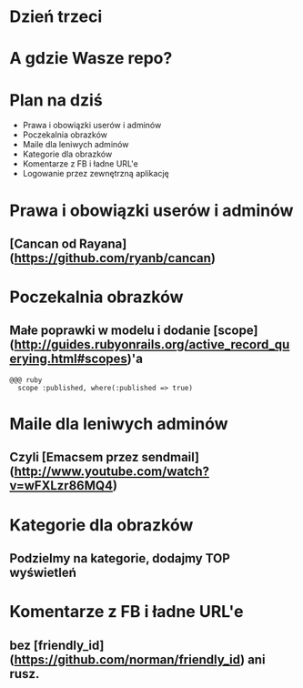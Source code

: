 <!SLIDE title-slide transition=fade>

# Dzień trzeci #

<!SLIDE title-slide transition=fade>

# A gdzie Wasze repo?

<!SLIDE smaller bullets incremental transition=fade>

# Plan na dziś #
  
  * Prawa i obowiązki userów i adminów
  * Poczekalnia obrazków
  * Maile dla leniwych adminów
  * Kategorie dla obrazków
  * Komentarze z FB i ładne URL'e
  * Logowanie przez zewnętrzną aplikację

<!SLIDE transition=fade>

# Prawa i obowiązki userów i adminów
## [Cancan od Rayana] (https://github.com/ryanb/cancan)

<!SLIDE transition=fade>

# Poczekalnia obrazków
## Małe poprawki w modelu i dodanie [scope] (http://guides.rubyonrails.org/active_record_querying.html#scopes)'a
    
    @@@ ruby
      scope :published, where(:published => true)

<!SLIDE transition=fade>

# Maile dla leniwych adminów
## Czyli [Emacsem przez sendmail] (http://www.youtube.com/watch?v=wFXLzr86MQ4)

<!SLIDE transition=fade>

# Kategorie dla obrazków
## Podzielmy na kategorie, dodajmy TOP wyświetleń

<!SLIDE transition=fade>

# Komentarze z FB i ładne URL'e
## bez [friendly_id] (https://github.com/norman/friendly_id) ani rusz.

